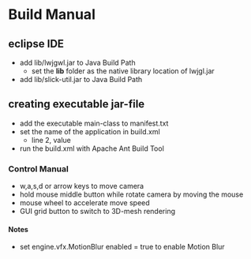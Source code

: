 # Build Manual

## eclipse IDE
* add lib/lwjgwl.jar to Java Build Path
	* set the **lib** folder as the native library location of lwjgl.jar
* add lib/slick-util.jar to Java Build Path

## creating executable jar-file
* add the executable main-class to manifest.txt
* set the name of the application in build.xml
	* line 2, value
* run the build.xml with Apache Ant Build Tool

### Control Manual
* w,a,s,d or arrow keys to move camera
* hold mouse middle button while rotate camera by moving the mouse
* mouse wheel to accelerate move speed
* GUI grid button to switch to 3D-mesh rendering

#### Notes
* set engine.vfx.MotionBlur enabled = true to enable Motion Blur


